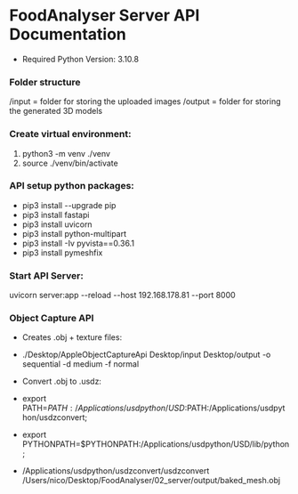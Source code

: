 # FoodAnalyser Server API Documentation
- Required Python Version: 3.10.8

### Folder structure
/input = folder for storing the uploaded images
/output = folder for storing the generated 3D models

### Create virtual environment:
1. python3 -m venv ./venv
2. source ./venv/bin/activate

### API setup python packages:
- pip3 install --upgrade pip
- pip3 install fastapi
- pip3 install uvicorn
- pip3 install python-multipart
- pip3 install -Iv pyvista==0.36.1
- pip3 install pymeshfix

### Start API Server:
uvicorn server:app --reload --host 192.168.178.81 --port 8000

### Object Capture API
- Creates .obj + texture files:
- ./Desktop/AppleObjectCaptureApi Desktop/input Desktop/output -o sequential -d medium -f normal

- Convert .obj to .usdz:
- export PATH=$PATH:/Applications/usdpython/USD:$PATH:/Applications/usdpython/usdzconvert;
- export PYTHONPATH=$PYTHONPATH:/Applications/usdpython/USD/lib/python;
- /Applications/usdpython/usdzconvert/usdzconvert /Users/nico/Desktop/FoodAnalyser/02_server/output/baked_mesh.obj
